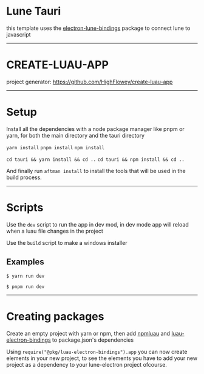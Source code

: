 # Lune Tauri
this template uses the [electron-lune-bindings](https://www.npmjs.com/package/electron-lune-bindings) package to connect lune to javascript

---
# CREATE-LUAU-APP
project generator: https://github.com/HighFlowey/create-luau-app

---
# Setup
Install all the dependencies with a node package manager like pnpm or yarn, for both the main directory and the tauri directory

`yarn install` `pnpm install` `npm install`

`cd tauri && yarn install && cd ..` `cd tauri && npm install && cd ..`

And finally run `aftman install` to install the tools that will be used in the build process.

---
# Scripts
Use the `dev` script to run the app in dev mod, in dev mode app will reload when a luau file changes in the project

Use the `build` script to make a windows installer

## Examples
```shell
$ yarn run dev
```
```shell
$ pnpm run dev
```

---
# Creating packages
Create an empty project with yarn or npm, then add [npmluau](https://github.com/seaofvoices/npmluau/) and [luau-electron-bindings](https://github.com/HighFlowey/luau-electron-bindings) to package.json's dependencies

Using `require("@pkg/luau-electron-bindings").app` you can now create elements in your new project, to see the elements you have to add your new project as a dependency to your lune-electron project ofcourse.
